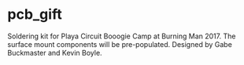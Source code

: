 # pcb_gift

Soldering kit for Playa Circuit Booogie Camp at Burning Man 2017. The surface mount components will be pre-populated. Designed by Gabe Buckmaster and Kevin Boyle.
